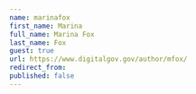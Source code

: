 ```yaml
---
name: marinafox
first_name: Marina
full_name: Marina Fox
last_name: Fox
guest: true
url: https://www.digitalgov.gov/author/mfox/
redirect_from: 
published: false
---
```


